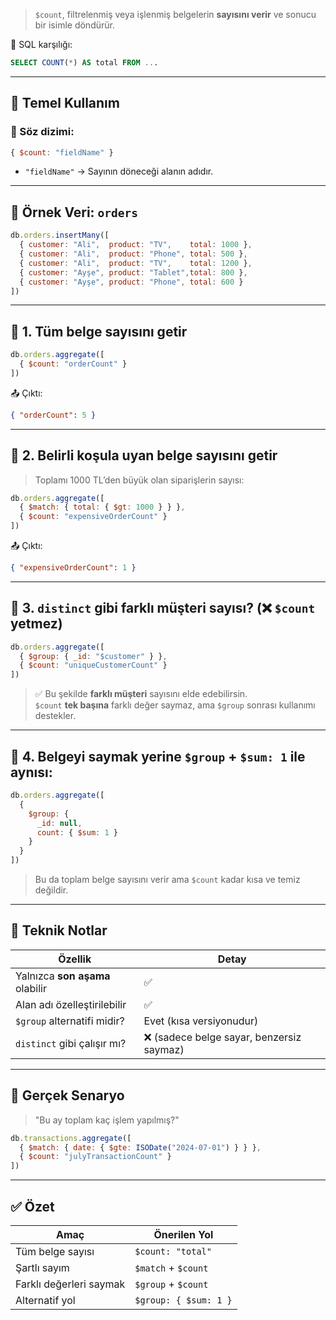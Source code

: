 
> `$count`, filtrelenmiş veya işlenmiş belgelerin **sayısını verir** ve sonucu bir isimle döndürür.

📌 SQL karşılığı:

```sql
SELECT COUNT(*) AS total FROM ...
```

---

## 🧬 Temel Kullanım

### 📌 Söz dizimi:

```js
{ $count: "fieldName" }
```

- `"fieldName"` → Sayının döneceği alanın adıdır.

---

## 📁 Örnek Veri: `orders`

```js
db.orders.insertMany([
  { customer: "Ali",  product: "TV",    total: 1000 },
  { customer: "Ali",  product: "Phone", total: 500 },
  { customer: "Ali",  product: "TV",    total: 1200 },
  { customer: "Ayşe", product: "Tablet",total: 800 },
  { customer: "Ayşe", product: "Phone", total: 600 }
])
```

---

## 📌 1. Tüm belge sayısını getir

```js
db.orders.aggregate([
  { $count: "orderCount" }
])
```

📤 Çıktı:

```json
{ "orderCount": 5 }
```

---

## 📌 2. Belirli koşula uyan belge sayısını getir

> Toplamı 1000 TL’den büyük olan siparişlerin sayısı:

```js
db.orders.aggregate([
  { $match: { total: { $gt: 1000 } } },
  { $count: "expensiveOrderCount" }
])
```

📤 Çıktı:

```json
{ "expensiveOrderCount": 1 }
```

---

## 📌 3. `distinct` gibi farklı müşteri sayısı? (❌ `$count` yetmez)

```js
db.orders.aggregate([
  { $group: { _id: "$customer" } },
  { $count: "uniqueCustomerCount" }
])
```

> ✅ Bu şekilde **farklı müşteri** sayısını elde edebilirsin.  
> `$count` **tek başına** farklı değer saymaz, ama `$group` sonrası kullanımı destekler.

---

## 📌 4. Belgeyi saymak yerine `$group` + `$sum: 1` ile aynısı:

```js
db.orders.aggregate([
  {
    $group: {
      _id: null,
      count: { $sum: 1 }
    }
  }
])
```

> Bu da toplam belge sayısını verir ama `$count` kadar kısa ve temiz değildir.

---

## 🧠 Teknik Notlar

|Özellik|Detay|
|---|---|
|Yalnızca **son aşama** olabilir|✅|
|Alan adı özelleştirilebilir|✅|
|`$group` alternatifi midir?|Evet (kısa versiyonudur)|
|`distinct` gibi çalışır mı?|❌ (sadece belge sayar, benzersiz saymaz)|

---

## 🎯 Gerçek Senaryo

> "Bu ay toplam kaç işlem yapılmış?"

```js
db.transactions.aggregate([
  { $match: { date: { $gte: ISODate("2024-07-01") } } },
  { $count: "julyTransactionCount" }
])
```

---

## ✅ Özet

|Amaç|Önerilen Yol|
|---|---|
|Tüm belge sayısı|`$count: "total"`|
|Şartlı sayım|`$match` + `$count`|
|Farklı değerleri saymak|`$group` + `$count`|
|Alternatif yol|`$group: { $sum: 1 }`|
